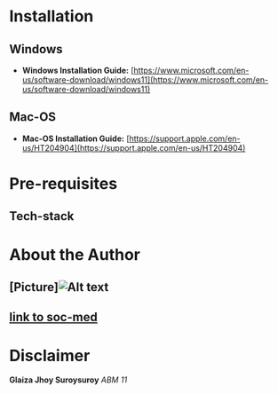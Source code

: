 # Installation
 ## Windows
 * **Windows Installation Guide:**
[https://www.microsoft.com/en-us/software-download/windows11](https://www.microsoft.com/en-us/software-download/windows11)

 ## Mac-OS
 * **Mac-OS Installation Guide:**
[https://support.apple.com/en-us/HT204904](https://support.apple.com/en-us/HT204904)

# Pre-requisites
 ## Tech-stack


# About the Author
 ## [Picture]![Alt text](https://example.com/path/to/image.png)
 ## [link to soc-med](https://www.facebook.com/profile.php?id=61558329915927)

# Disclaimer
 **Glaiza Jhoy Suroysuroy**
  _ABM 11_
